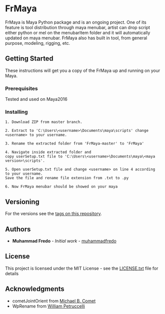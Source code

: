 # FrMaya

FrMaya is Maya Python package and is an ongoing project. One of its feature is tool distribution through maya menubar, artist can drop script either python or mel on the menubarItem folder and it will automatically updated on maya menubar. FrMaya also has built in tool, from general purpose, modeling, rigging, etc.

## Getting Started

These instructions will get you a copy of the FrMaya up and running on your Maya.

### Prerequisites

Tested and used on Maya2016

### Installing

```
1. Download ZIP from master branch.
```
```
2. Extract to 'C:\Users\<username>\Documents\maya\scripts' change <username> to your username.
```
```
3. Rename the extracted folder from 'FrMaya-master' to 'FrMaya'
```
```
4. Navigate inside extracted folder and
copy userSetup.txt file to 'C:\Users\<username>\Documents\maya\<maya version>\scripts'.
```
```
5. Open userSetup.txt file and change <username> on line 4 according to your username.
Save the file and rename file extension from .txt to .py
```
```
6. Now FrMaya menubar should be showed on your maya
```

## Versioning

For the versions see the [tags on this repository](https://github.com/muhammadfredo/FrMaya/blob/master/__init__.py). 

## Authors

* **Muhammad Fredo** - *Initial work* - [muhammadfredo](https://github.com/muhammadfredo)

## License

This project is licensed under the MIT License - see the [LICENSE.txt](LICENSE.txt) file for details

## Acknowledgments

* cometJointOrient from [Michael B. Comet](http://www.comet-cartoons.com/)
* WpRename from [William Petruccelli](https://www.highend3d.com/maya/script/wp-rename-for-maya)
